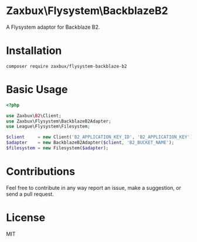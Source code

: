 # Zaxbux\Flysystem\BackblazeB2
A Flysystem adaptor for Backblaze B2.

# Installation
``composer require zaxbux/flysystem-backblaze-b2``

# Basic Usage
```php
<?php

use Zaxbux\B2\Client;
use Zaxbux\Flysystem\BackblazeB2Adapter;
use League\Flysystem\Filesystem;

$client     = new Client('B2_APPLICATION_KEY_ID', 'B2_APPLICATION_KEY');
$adapter    = new BackblazeB2Adapter($client, 'B2_BUCKET_NAME');
$filesystem = new Filesystem($adapter);
```

# Contributions
Feel free to contribute in any way report an issue, make a suggestion, or send a pull request.

# License
MIT